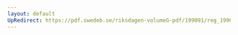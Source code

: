 ```yaml
---
layout: default
UpRedirect: https://pdf.swedeb.se/riksdagen-volumeG-pdf/199091/reg_199091/reg_199091_0021.pdf
---
```

